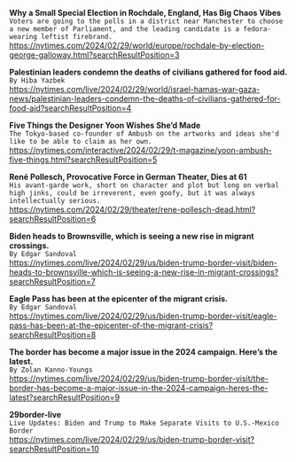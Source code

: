**Why a Small Special Election in Rochdale, England, Has Big Chaos Vibes**\
`Voters are going to the polls in a district near Manchester to choose a new member of Parliament, and the leading candidate is a fedora-wearing leftist firebrand.`\
https://nytimes.com/2024/02/29/world/europe/rochdale-by-election-george-galloway.html?searchResultPosition=3

**Palestinian leaders condemn the deaths of civilians gathered for food aid.**\
`By Hiba Yazbek`\
https://nytimes.com/live/2024/02/29/world/israel-hamas-war-gaza-news/palestinian-leaders-condemn-the-deaths-of-civilians-gathered-for-food-aid?searchResultPosition=4

**Five Things the Designer Yoon Wishes She’d Made**\
`The Tokyo-based co-founder of Ambush on the artworks and ideas she'd like to be able to claim as her own.`\
https://nytimes.com/interactive/2024/02/29/t-magazine/yoon-ambush-five-things.html?searchResultPosition=5

**René Pollesch, Provocative Force in German Theater, Dies at 61**\
`His avant-garde work, short on character and plot but long on verbal high jinks, could be irreverent, even goofy, but it was always intellectually serious.`\
https://nytimes.com/2024/02/29/theater/rene-pollesch-dead.html?searchResultPosition=6

**Biden heads to Brownsville, which is seeing a new rise in migrant crossings.**\
`By Edgar Sandoval`\
https://nytimes.com/live/2024/02/29/us/biden-trump-border-visit/biden-heads-to-brownsville-which-is-seeing-a-new-rise-in-migrant-crossings?searchResultPosition=7

**Eagle Pass has been at the epicenter of the migrant crisis.**\
`By Edgar Sandoval`\
https://nytimes.com/live/2024/02/29/us/biden-trump-border-visit/eagle-pass-has-been-at-the-epicenter-of-the-migrant-crisis?searchResultPosition=8

**The border has become a major issue in the 2024 campaign. Here’s the latest.**\
`By Zolan Kanno-Youngs`\
https://nytimes.com/live/2024/02/29/us/biden-trump-border-visit/the-border-has-become-a-major-issue-in-the-2024-campaign-heres-the-latest?searchResultPosition=9

**29border-live**\
`Live Updates: Biden and Trump to Make Separate Visits to U.S.-Mexico Border`\
https://nytimes.com/live/2024/02/29/us/biden-trump-border-visit?searchResultPosition=10

